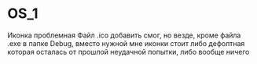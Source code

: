 # OS_1
Иконка проблемная
Файл .ico добавить смог, но везде, кроме файла .exe в папке Debug, вместо нужной мне иконки стоит либо дефолтная которая осталась от прошлой неудачной попытки, либо вообще ничего
